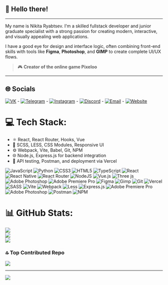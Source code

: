 ## 👋 Hello there!

---

My name is Nikita Ryabtsev. I'm a skilled fullstack developer and junior graduate specialist with a strong passion for creating modern, interactive, and visually appealing web applications.

I have a good eye for design and interface logic, often combining front-end skills with tools like **Figma**, **Photoshop**, and **GIMP** to create complete UI/UX flows.

> 🎮 **Creator of the online game Pixeloo**

---

## 🌐 Socials

[![VK](https://img.shields.io/badge/VK-%231877F2.svg?style=flat-square&logo=vk&logoColor=white)](https://vk.com/s3ksnepredlagatmoguneotkazatsa) - [![Telegram](https://img.shields.io/badge/Telegram-2CA5E0?style=flat-square&logo=telegram&logoColor=white)](https://t.me/NikitaRyabtsev) - [![Instagram](https://img.shields.io/badge/Instagram-E4405F?style=flat-square&logo=instagram&logoColor=white)](https://www.instagram.com/nikita__ryabtsev__/) - [![Discord](https://img.shields.io/badge/Discord-5865F2?style=flat-square&logo=discord&logoColor=white)](https://discord.com/users/696456511727075348) - [![Email](https://img.shields.io/badge/Gmail-D14836?style=flat-square&logo=gmail&logoColor=white)](mailto:nekit100118@gmail.com) - [![Website](https://img.shields.io/badge/Portfolio-000000?style=flat-square&logo=About.me&logoColor=white)](https://portfolio-website-pied-eight.vercel.app/)

# 💻 Tech Stack:
- ⚛️ React, React Router, Hooks, Vue
- 🎨 SCSS, LESS, CSS Modules, Responsive UI  
- ⚙️ Webpack, Vite, Babel, Git, NPM  
- 🌐 Node.js, Express.js for backend integration  
- 🧪 API testing, Postman, and deployment via Vercel
  
![JavaScript](https://img.shields.io/badge/javascript-%23323330.svg?style=for-the-badge&logo=javascript&logoColor=%23F7DF1E) ![Python](https://img.shields.io/badge/python-3670A0?style=for-the-badge&logo=python&logoColor=ffdd54) ![CSS3](https://img.shields.io/badge/css3-%231572B6.svg?style=for-the-badge&logo=css3&logoColor=white) ![HTML5](https://img.shields.io/badge/html5-%23E34F26.svg?style=for-the-badge&logo=html5&logoColor=white) ![TypeScript](https://img.shields.io/badge/typescript-%23007ACC.svg?style=for-the-badge&logo=typescript&logoColor=white) ![React](https://img.shields.io/badge/react-%2320232a.svg?style=for-the-badge&logo=react&logoColor=%2361DAFB) ![React Native](https://img.shields.io/badge/react_native-%2320232a.svg?style=for-the-badge&logo=react&logoColor=%2361DAFB) ![React Router](https://img.shields.io/badge/React_Router-CA4245?style=for-the-badge&logo=react-router&logoColor=white) ![NodeJS](https://img.shields.io/badge/node.js-6DA55F?style=for-the-badge&logo=node.js&logoColor=white) ![Vue.js](https://img.shields.io/badge/vue.js-%2335495e.svg?style=for-the-badge&logo=vuedotjs&logoColor=%234FC08D) ![Three js](https://img.shields.io/badge/threejs-black?style=for-the-badge&logo=three.js&logoColor=white) ![Adobe Photoshop](https://img.shields.io/badge/adobe%20photoshop-%2331A8FF.svg?style=for-the-badge&logo=adobe%20photoshop&logoColor=white) ![Adobe Premiere Pro](https://img.shields.io/badge/Adobe%20Premiere%20Pro-9999FF.svg?style=for-the-badge&logo=Adobe%20Premiere%20Pro&logoColor=white) ![Figma](https://img.shields.io/badge/figma-%23F24E1E.svg?style=for-the-badge&logo=figma&logoColor=white) ![Gimp](https://img.shields.io/badge/Gimp-657D8B?style=for-the-badge&logo=gimp&logoColor=FFFFFF) ![Git](https://img.shields.io/badge/git-%23F05033.svg?style=for-the-badge&logo=git&logoColor=white) ![Vercel](https://img.shields.io/badge/vercel-%23000000.svg?style=for-the-badge&logo=vercel&logoColor=white) ![SASS](https://img.shields.io/badge/SASS-hotpink.svg?style=for-the-badge&logo=SASS&logoColor=white) ![Vite](https://img.shields.io/badge/vite-%23646CFF.svg?style=for-the-badge&logo=vite&logoColor=white) ![Webpack](https://img.shields.io/badge/webpack-%238DD6F9.svg?style=for-the-badge&logo=webpack&logoColor=black) ![Less](https://img.shields.io/badge/less-2B4C80?style=for-the-badge&logo=less&logoColor=white) ![Express.js](https://img.shields.io/badge/express.js-%23404d59.svg?style=for-the-badge&logo=express&logoColor=%2361DAFB) ![Adobe Premiere Pro](https://img.shields.io/badge/Adobe%20Premiere%20Pro-9999FF.svg?style=for-the-badge&logo=Adobe%20Premiere%20Pro&logoColor=white) ![Adobe Photoshop](https://img.shields.io/badge/adobe%20photoshop-%2331A8FF.svg?style=for-the-badge&logo=adobe%20photoshop&logoColor=white) ![Postman](https://img.shields.io/badge/Postman-FF6C37?style=for-the-badge&logo=postman&logoColor=white) ![NPM](https://img.shields.io/badge/NPM-%23CB3837.svg?style=for-the-badge&logo=npm&logoColor=white)
# 📊 GitHub Stats:
![](https://github-readme-stats.vercel.app/api?username=NikitaRyabtsev2004&theme=ambient_gradient&hide_border=false&include_all_commits=true&count_private=false)<br/>
![](https://nirzak-streak-stats.vercel.app/?user=NikitaRyabtsev2004&theme=ambient_gradient&hide_border=false)<br/>
![](https://github-readme-stats.vercel.app/api/top-langs/?username=NikitaRyabtsev2004&theme=ambient_gradient&hide_border=false&include_all_commits=true&count_private=false&layout=compact)

### 🔝 Top Contributed Repo
![](https://github-contributor-stats.vercel.app/api?username=NikitaRyabtsev2004&limit=5&theme=ambient_gradient&combine_all_yearly_contributions=true)

---
[![](https://visitcount.itsvg.in/api?id=NikitaRyabtsev2004&icon=0&color=13)](https://visitcount.itsvg.in)

<!-- Proudly created with GPRM ( https://gprm.itsvg.in ) -->
